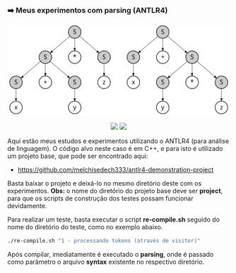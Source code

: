 ### :arrow_right: Meus experimentos com parsing (ANTLR4)

<p align='center'>
    <img src="extras/images/Parse_Tree_Derivations.svg" width="500" >
</p>

<p align="center">
    <img src="https://img.shields.io/github/languages/count/melchisedech333/antlr4-experiments?style=for-the-badge" >
    <img src="https://img.shields.io/github/repo-size/melchisedech333/antlr4-experiments?style=for-the-badge" >
</p>

Aqui estão meus estudos e experimentos utilizando o ANTLR4 (para análise de linguagem). O código alvo neste caso é em C++, e para isto é utilizado um projeto base, que pode ser encontrado aqui:

- https://github.com/melchisedech333/antlr4-demonstration-project

Basta baixar o projeto e deixá-lo no mesmo diretório deste com os experimentos.
<b>Obs: </b> o nome do diretório do projeto base deve ser <b>project</b>, para que os scripts de construção dos testes possam funcionar devidamente.

Para realizar um teste, basta executar o script <b>re-compile.sh</b> seguido do nome do diretório do teste, como no exemplo abaixo.

```bash
./re-compile.sh "1 - processando tokens (através de visitor)"
```

Após compilar, imediatamente é executado o <b>parsing</b>, onde é passado como parâmetro o arquivo <b>syntax</b> existente no respectivo diretório.


